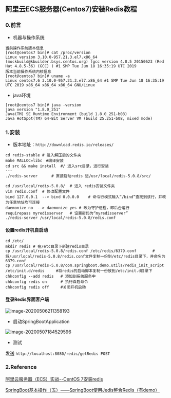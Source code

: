 ## 阿里云ECS服务器(Centos7)安装Redis教程

### 0.前言

- 机器与操作系统

```shell
当前操作系统版本信息
[root@centos7 bin]# cat /proc/version
Linux version 3.10.0-957.21.3.el7.x86_64 (mockbuild@kbuilder.bsys.centos.org) (gcc version 4.8.5 20150623 (Red Hat 4.8.5-36) (GCC) ) #1 SMP Tue Jun 18 16:35:19 UTC 2019
版本当前操作系统内核信息
[root@centos7 bin]# uname -a
Linux centos7.6 3.10.0-957.21.3.el7.x86_64 #1 SMP Tue Jun 18 16:35:19 UTC 2019 x86_64 x86_64 x86_64 GNU/Linux
```

- java环境

```shell
[root@centos7 bin]# java -version
java version "1.8.0_251"
Java(TM) SE Runtime Environment (build 1.8.0_251-b08)
Java HotSpot(TM) 64-Bit Server VM (build 25.251-b08, mixed mode)
```

### 1.安装

- 版本地址：`http://download.redis.io/releases/`

```shell
cd redis-stable	# 进入解压后的文件夹
make MALLOC=libc　#编译安装
cd src && make install 	#/ 进入src目录，进行安装
---
./redis-server		# 直接启动redis 进/usr/local/redis-5.0.8/src/
```



```shell
cd /usr/local/redis-5.0.8/	# 进入 redis安装文件夹
vim redis.conf 	# 修改配置文件
bind 127.0.0.1	--> bind 0.0.0.0	# 命令行模式输入“/bind”查找到该行，并改为任意地址均可连接
daemonize no  --> daemonize yes	# 改为守护进程，即后台运行
requirepass myredisserver	# 设置密码为“myredisserver”
./redis-server /usr/local/redis-5.0.8/redis.conf 
```

#### 设置redis开机自启动

```shell
cd /etc/
mkdir redis	# 在/etc目录下新建redis目录
cp /usr/local/redis-5.0.8/redis.conf /etc/redis/6379.conf		# 将/usr/local/redis-5.0.8/redis.conf文件复制一份到/etc/redis目录下，并命名为6379.conf
cp /usr/local/redis-5.0.8/com.springboot.demo.utils/redis_init_script /etc/init.d/redis		#将redis的启动脚本复制一份放到/etc/init.d目录下
chkconfig --add redis	# 添加到系统服务中
chkconfig redis on		# 执行自启命令
chkconfig redis off    	#关闭开机启动

```

#### 登录Redis界面客户端
![image-20200506211358193](D:\Dev\SrcCode\spring-boot-climbing\data-climbing-manuscripts\src\main\install\aliyun\阿里云ECS服务器安装Redis教程.assets\image-20200506211358193.png)



- 启动SpringBootApplication

![image-20200507184529596](D:\Dev\SrcCode\spring-boot-climbing\data-climbing-manuscripts\src\main\install\aliyun\阿里云ECS服务器安装Redis教程.assets\image-20200507184529596.png)





- 测试

发送 `http://localhost:8080/redis/getRedis POST`



### 2.Reference

[阿里云服务器（ECS）实战--CentOS 7安装redis](https://blog.csdn.net/m0_37903789/article/details/84402930)

[SpringBoot基本操作（五）——SpringBoot使用Jedis整合Redis（有demo）](https://blog.csdn.net/zhulier1124/article/details/82193182)